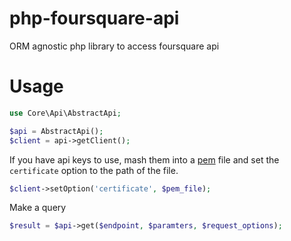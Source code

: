php-foursquare-api
==================

ORM agnostic php library to access foursquare api

Usage
=============
```php
use Core\Api\AbstractApi;

$api = AbstractApi();
$client = api->getClient();
```

If you have api keys to use, mash them into a [pem](google.com) file and 
set the `certificate` option to the path  of the file.
```php
$client->setOption('certificate', $pem_file);
```

Make a query
```php
$result = $api->get($endpoint, $paramters, $request_options);
```